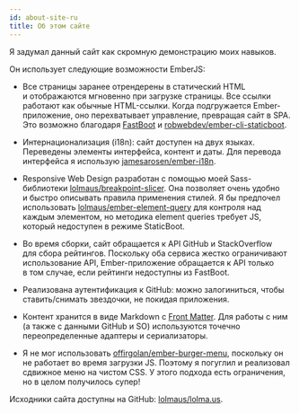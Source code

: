 ```yaml
---
id: about-site-ru
title: Об этом сайте
---
```


Я задумал данный сайт как скромную демонстрацию моих навыков.

Он использует следующие возможности EmberJS:

*   Все страницы заранее отрендерены в статический HTML и отображаются мгновенно при загрузке страницы. Все ссылки работают как обычные HTML-ссылки. Когда подгружается Ember-приложение, оно перехватывает управление, превращая сайт в SPA. Это возможно благодаря <a href="https://ember-fastboot.com" target="_blank">FastBoot</a> и <a href="https://github.com/robwebdev/ember-cli-staticboot" target="_blank">robwebdev/ember-cli-staticboot</a>.

*   Интернационализация (i18n): сайт доступен на двух языках. Переведены элементы интерфейса, контент и даты. Для перевода интерфейса я использую <a href="https://github.com/jamesarosen/ember-i18n" target="_blank">jamesarosen/ember-i18n</a>.

*   Responsive Web Design разработан с помощью моей Sass-библиотеки <a href="https://github.com/lolmaus/breakpoint-slicer" target="_blank">lolmaus/breakpoint-slicer</a>. Она позволяет очень удобно и быстро описывать правила применения стилей. Я бы предпочел использовать <a href="https://github.com/lolmaus/ember-element-query" target="_blank">lolmaus/ember-element-query</a> для контроля над каждым элементом, но методика element queries требует JS, который недоступен в режиме StaticBoot.

*   Во время сборки, сайт обращается к API GitHub и StackOverflow для сбора рейтингов. Поскольку оба сервиса жестко ограничивают использование API, Ember-приложение обращается к API только в том случае, если рейтинги недоступны из FastBoot.

*   Реализована аутентификация к GitHub: можно залогиниться, чтобы ставить/снимать звездочки, не покидая приложения.

*   Контент хранится в виде Markdown с <a href="https://jekyllrb.com/docs/frontmatter/" target="_blank">Front Matter</a>. Для работы с ним (а также с данными GitHub и SO) используются точечно переопределенные адаптеры и сериализаторы.

*   Я не мог использовать <a href="https://github.com/offirgolan/ember-burger-menu" target="_blank">offirgolan/ember-burger-menu</a>, поскольку он не работает во время загрузки JS. Поэтому я погуглил и реализовал сдвижное меню на чистом CSS. У этого подхода есть ограничения, но в целом получилось супер!

Исходники сайта доступны на GitHub: <a href="https://github.com/lolmaus/lolma.us" target="_blank">lolmaus/lolma.us</a>.
